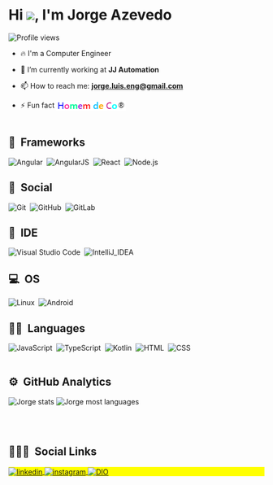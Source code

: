 
<h1 align="left">Hi <img src="https://raw.githubusercontent.com/kaueMarques/kaueMarques/master/hi.gif" width="30px">, I'm Jorge Azevedo</h1>
<p align="left"> <img src="https://komarev.com/ghpvc/?username=JLAJ5&color=yellow" alt="Profile views" /> </p>

- 🔥 I'm a Computer Engineer 

- 🔭 I’m currently working at **JJ Automation**

- 📫 How to reach me: <strong><a href="mailto:jorge.luis.eng@gmail.com">jorge.luis.eng@gmail.com</a></strong>

- ⚡ Fun fact <img align="center" width="137" height="20" src="https://github.com/JLAJ5/JLAJ5/blob/main/HomenDeCor.png">
<br><br>
## 🚀 &nbsp;Frameworks

![Angular](https://img.shields.io/badge/-Angular-05122A?style=flat&logo=angular&logoColor=DD0031)&nbsp;
![AngularJS](https://img.shields.io/badge/-AngularJS-05122A?style=flat&logo=angularjs&logoColor=E23237)&nbsp;
![React](https://img.shields.io/badge/-React-05122A?style=flat&logo=react)&nbsp;
![Node.js](https://img.shields.io/badge/-Node.js-05122A?style=flat&logo=node.js)&nbsp;

## 👨 &nbsp;Social

![Git](https://img.shields.io/badge/-Git-05122A?style=flat&logo=git)&nbsp;
![GitHub](https://img.shields.io/badge/-GitHub-05122A?style=flat&logo=github)&nbsp;
![GitLab](https://img.shields.io/badge/GitLab-330F63?style=flat&logo=gitlab&logoColor=white)&nbsp;

## 🔌 &nbsp;IDE

![Visual Studio Code](https://img.shields.io/badge/-Visual%20Studio%20Code-05122A?style=flat&logo=visual-studio-code&logoColor=007ACC)&nbsp;
![IntelliJ_IDEA](https://img.shields.io/badge/IntelliJ_IDEA-000000.svg?style=flat&logo=intellij-idea&logoColor=white)&nbsp;

## 💻 &nbsp;OS

![Linux](https://img.shields.io/badge/Linux-E34F26?style=flat&logo=linux&logoColor=black)&nbsp;
![Android](https://img.shields.io/badge/Android-05122A?style=flat&logo=android&logoColor=3DDC84)&nbsp;

## 👩‍💻 &nbsp;Languages

![JavaScript](https://img.shields.io/badge/-JavaScript-05122A?style=flat&logo=javascript)&nbsp;
![TypeScript](https://img.shields.io/badge/TypeScript-05122A?style=flat&logo=typescript&logoColor=007ACC)&nbsp;
![Kotlin](https://img.shields.io/badge/Kotlin-05122A?style=flat&logo=kotlin&logoColor=0095D5)&nbsp;
![HTML](https://img.shields.io/badge/-HTML-05122A?style=flat&logo=HTML5)&nbsp;
![CSS](https://img.shields.io/badge/-CSS-05122A?style=flat&logo=CSS3&logoColor=1572B6)&nbsp;
<br><br>
## ⚙️ &nbsp;GitHub Analytics

<p align="left">
<img width="530em" src="https://github-readme-stats.vercel.app/api?username=JLAJ5&show_icons=true&theme=vision-friendly-dark" alt="Jorge stats"/>
<img width="530em" src="https://github-readme-stats.vercel.app/api/top-langs/?username=JLAJ5&layout=compact&theme=vision-friendly-dark" alt="Jorge most languages"/>
</p>

<br><br>

## 👨🏽‍🦲 &nbsp;Social Links

<p align="left" style="background:yellow">
<a href="https://www.linkedin.com/in/jorge-azevedo-ab8b4b43/" target="_blank">
  <img align="center" src="https://img.shields.io/badge/-JorgeAzevedo-05122A?style=flat&logo=linkedin" alt="linkedin"/>
</a>
<a href="https://www.instagram.com/jorge.luis.eng/" target="_blank">
 <img align="center" src="https://img.shields.io/badge/-JorgeAzevedo-05122A?style=flat&logo=instagram" alt="instagram"/>
</a>
<a href="https://web.dio.me/users/jorge_luis_eng?tab=achievements" target="_blank">
 <img align="center" src="https://img.shields.io/badge/-JorgeAzevedo-05122A?style=flat&logo=counter-strike" alt="DIO"/>
</a>
</p>
